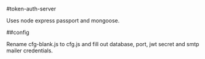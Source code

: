 #token-auth-server

Uses node express passport and mongoose.

##config

Rename cfg-blank.js to cfg.js and fill out database, port, jwt secret and smtp mailer credentials.